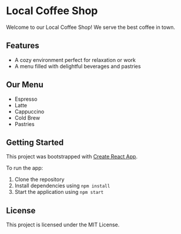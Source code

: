 # Local Coffee Shop

Welcome to our Local Coffee Shop! We serve the best coffee in town.

## Features
- A cozy environment perfect for relaxation or work
- A menu filled with delightful beverages and pastries

## Our Menu
- Espresso
- Latte
- Cappuccino
- Cold Brew
- Pastries

## Getting Started
This project was bootstrapped with [Create React App](https://github.com/facebook/create-react-app).

To run the app:
1. Clone the repository
2. Install dependencies using `npm install`
3. Start the application using `npm start`

## License
This project is licensed under the MIT License.